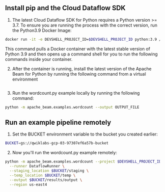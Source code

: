 ## Install pip and the Cloud Dataflow SDK
1. The latest Cloud Dataflow SDK for Python requires a Python version >= 3.7.
To ensure you are running the process with the correct version, run the Python3.9 Docker Image:

```sh
docker run -it -e DEVSHELL_PROJECT_ID=$DEVSHELL_PROJECT_ID python:3.9 /bin/bash
```
This command pulls a Docker container with the latest stable version of Python 3.9 and then opens up a command shell for you to run the following commands inside your container.

2. After the container is running, install the latest version of the Apache Beam for Python by running the following command from a virtual environment
```sh
```

3. Run the wordcount.py example locally by running the following command:
```sh
python -m apache_beam.examples.wordcount --output OUTPUT_FILE
```

## Run an example pipeline remotely
1. Set the BUCKET environment variable to the bucket you created earlier:
```sh
BUCKET=gs://qwiklabs-gcp-03-97307ef6a57b-bucket
```

2. Now you'll run the wordcount.py example remotely:
```sh
python -m apache_beam.examples.wordcount --project $DEVSHELL_PROJECT_ID \
  --runner DataflowRunner \
  --staging_location $BUCKET/staging \
  --temp_location $BUCKET/temp \
  --output $BUCKET/results/output \
  --region us-east4
```